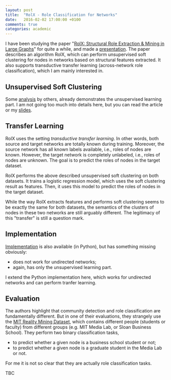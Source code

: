 ```yaml
---
layout: post
title:  "RolX - Role Classification for Networks"
date:   2016-02-02 17:00:00 +0100
comments: true
categories: academic
---
```


I have been studying the paper "[RolX: Structural Role Extraction & Mining in Large Graphs](http://briangallagher.net/pubs/henderson-etal-kdd2012.pdf)" for quite a while, and made a [presentation](https://west.uni-koblenz.de/en/news/role-classification-networks-based-transfer-learning). The paper describes an algorithm RolX, which can perform unsupervised soft clustering for nodes in networks based on structural features extracted. It also supports transductive transfer learning (across-network role classification), which I am mainly interested in.

## Unsupervised Soft Clustering
Some [analysis](http://lab41.github.io/blog/2014/12/18/rolx-discovering-individuals-roles-in-a-social-network/) by others, already demonstrates the unsupervised learning part. I am not going too much into details here, but you can read the article or my [slides](http://141.26.208.108:8080/presentations/oberseminar/2016-01-28-rolx.pdf).

## Transfer Learning
RolX uses the setting *transductive transfer learning*. In other words, both source and target networks are totally known during training. Moreover, the source network has all known labels available, i.e., roles of nodes are known. However, the target network is completely unlabeled, i.e., roles of nodes are unknown. The goal is to predict the roles of nodes in the target dataset.

RolX performs the above described unsupervised soft clustering on both datasets. It trains a logistic regression model, which uses the soft clustering result as features. Then, it uses this model to predict the roles of nodes in the target dataset.

While the way RolX extracts features and performs soft clustering seems to be exactly the same for both datasets, the semantics of the clusters of nodes in these two networks are still arguably different. The legitimacy of this "transfer" is still a question mark.

## Implementation
[Implementation](https://github.com/Lab41/Circulo/blob/master/circulo/algorithms/rolx.py) is also available (in Python), but has something missing obviously:

* does not work for undirected networks;
* again, has only the unsupervised learning part.

I extend the Python implementation here, which works for undirected networks and can perform tranfer learning.

## Evaluation

The authors highlight that community detection and role classification are fundamentally different. But in one of their evaluations, they strangely use the [MIT Reality Mining Dataset](http://realitycommons.media.mit.edu/realitymining.html), which contains different people (students or faculty) from different groups (e.g. MIT Media Lab, or Sloan Business School). They perform two binary classification tasks,
    
* to predict whether a given node is a business school student or not;
* to predict whether a given node is a graduate student in the Media Lab or not.

For me it is not so clear that they are actually role classification tasks.


TBC
